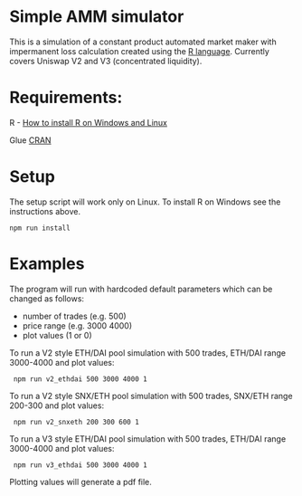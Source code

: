 # Simple AMM simulator

This is a simulation of a constant product automated market maker with impermanent loss calculation created using the [R language](https://www.r-project.org/). Currently covers Uniswap V2 and V3 (concentrated liquidity).

# Requirements:

R - [How to install R on Windows and Linux](https://techvidvan.com/tutorials/install-r/#:~:text=Step%20%E2%80%93%201%3A%20Go%20to%20CRAN,the%20latest%20version%20of%20R.)

Glue [CRAN](https://cran.r-project.org/web/packages/glue/index.html)

# Setup

The setup script will work only on Linux. To install R on Windows see the instructions above.

``` npm run install ``` 

# Examples

The program will run with hardcoded default parameters which can be changed as follows:

* number of trades (e.g. 500)
* price range (e.g. 3000 4000)
* plot values (1 or 0)

To run a V2 style ETH/DAI pool simulation with 500 trades, ETH/DAI range 3000-4000 and plot values:

``` npm run v2_ethdai 500 3000 4000 1```

To run a V2 style SNX/ETH pool simulation with 500 trades, SNX/ETH range 200-300 and plot values:

``` npm run v2_snxeth 200 300 600 1```

To run a V3 style ETH/DAI pool simulation with 500 trades, ETH/DAI range 3000-4000 and plot values:

``` npm run v3_ethdai 500 3000 4000 1```


Plotting values will generate a pdf file.
